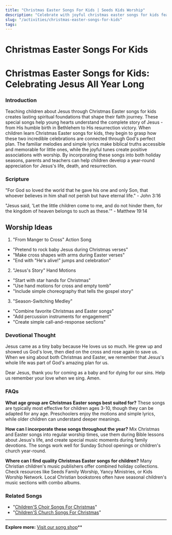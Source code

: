 ```yaml
---
title: "Christmas Easter Songs For Kids | Seeds Kids Worship"
description: "Celebrate with joyful christmas easter songs for kids featuring biblical Christmas themes. Holiday worship music for children and families."
slug: "/activities/christmas-easter-songs-for-kids"
tags:
---
```


# Christmas Easter Songs For Kids

# Christmas Easter Songs for Kids: Celebrating Jesus All Year Long

### Introduction
Teaching children about Jesus through Christmas Easter songs for kids creates lasting spiritual foundations that shape their faith journey. These special songs help young hearts understand the complete story of Jesus - from His humble birth in Bethlehem to His resurrection victory. When children learn Christmas Easter songs for kids, they begin to grasp how these two incredible celebrations are connected through God's perfect plan. The familiar melodies and simple lyrics make biblical truths accessible and memorable for little ones, while the joyful tunes create positive associations with worship. By incorporating these songs into both holiday seasons, parents and teachers can help children develop a year-round appreciation for Jesus's life, death, and resurrection.

### Scripture
"For God so loved the world that he gave his one and only Son, that whoever believes in him shall not perish but have eternal life." - John 3:16

"Jesus said, 'Let the little children come to me, and do not hinder them, for the kingdom of heaven belongs to such as these.'" - Matthew 19:14

## Worship Ideas
1. "From Manger to Cross" Action Song
- "Pretend to rock baby Jesus during Christmas verses"
- "Make cross shapes with arms during Easter verses"
- "End with "He's alive!" jumps and celebration"

2. "Jesus's Story" Hand Motions
- "Start with star hands for Christmas"
- "Use hand motions for cross and empty tomb"
- "Include simple choreography that tells the gospel story"

3. "Season-Switching Medley"
- "Combine favorite Christmas and Easter songs"
- "Add percussion instruments for engagement"
- "Create simple call-and-response sections"

### Devotional Thought
Jesus came as a tiny baby because He loves us so much. He grew up and showed us God's love, then died on the cross and rose again to save us. When we sing about both Christmas and Easter, we remember that Jesus's whole life was part of God's amazing plan for us.

Dear Jesus, thank you for coming as a baby and for dying for our sins. Help us remember your love when we sing. Amen.

### FAQs
**What age group are Christmas Easter songs best suited for?**
These songs are typically most effective for children ages 3-10, though they can be adapted for any age. Preschoolers enjoy the motions and simple lyrics, while older children can understand deeper meanings.

**How can I incorporate these songs throughout the year?**
Mix Christmas and Easter songs into regular worship times, use them during Bible lessons about Jesus's life, and create special music moments during family devotions. The songs work well for Sunday School openings or children's church year-round.

**Where can I find quality Christmas Easter songs for children?**
Many Christian children's music publishers offer combined holiday collections. Check resources like Seeds Family Worship, Yancy Ministries, or Kids Worship Network. Local Christian bookstores often have seasonal children's music sections with combo albums.

### Related Songs

- "[Children'S Choir Songs For Christmas](/activities/children-s-choir-songs-for-christmas/)"
- "[Children'S Church Songs For Christmas](/activities/children-s-church-songs-for-christmas/)"

---

**Explore more:** [Visit our song shop](https://seedskidsworship.com/shop)**

<!-- Schema Markup -->
<script type="application/ld+json">
{
  "@context": "https://schema.org",
  "@type": "MusicRecording",
  "name": "Christmas Easter Songs For Kids",
  "byArtist": {
    "@type": "MusicGroup",
    "name": "Seeds Kids Worship"
  },
  "isFamilyFriendly": true,
  "url": "https://seedskidsworship.com/activities/christmas-easter-songs-for-kids/"
}
</script>
